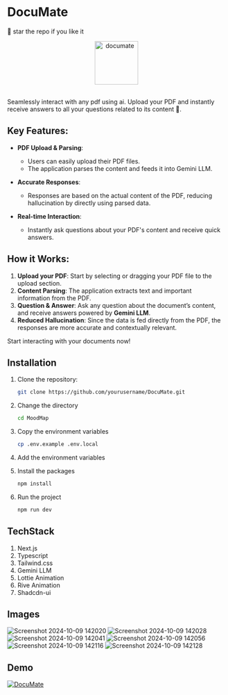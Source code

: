 # DocuMate

🌟 star the repo if you like it

<div align=center>
  <img src="https://github.com/user-attachments/assets/a03a4191-6cd7-4292-b206-15de725f8bd5" alt="documate" width=100 height=100 />
</div>

<br />

Seamlessly interact with any pdf using ai. Upload your PDF and instantly receive answers to all your questions related to its content 🚀.

## Key Features:

- **PDF Upload & Parsing**: 
   - Users can easily upload their PDF files.
   - The application parses the content and feeds it into Gemini LLM.
   
- **Accurate Responses**:
   - Responses are based on the actual content of the PDF, reducing hallucination by directly using parsed data.
   
- **Real-time Interaction**:
   - Instantly ask questions about your PDF's content and receive quick answers.
   
## How it Works:

1. **Upload your PDF**: Start by selecting or dragging your PDF file to the upload section.
2. **Content Parsing**: The application extracts text and important information from the PDF.
3. **Question & Answer**: Ask any question about the document’s content, and receive answers powered by **Gemini LLM**.
4. **Reduced Hallucination**: Since the data is fed directly from the PDF, the responses are more accurate and contextually relevant.

Start interacting with your documents now!

## Installation

1. Clone the repository:
   ```bash
   git clone https://github.com/yourusername/DocuMate.git
   ```
2. Change the directory
   ```bash
   cd MoodMap
   ```
3. Copy the environment variables
   ```bash
   cp .env.example .env.local
   ```
4. Add the environment variables
   
6. Install the packages
   ```bash
   npm install
   ```
7. Run the project
   ```bash
   npm run dev
   ```

## TechStack

1. Next.js
2. Typescript
3. Tailwind.css
4. Gemini LLM
5. Lottie Animation
6. Rive Animation
7. Shadcdn-ui

## Images

![Screenshot 2024-10-09 142020](https://github.com/user-attachments/assets/aa4f0985-1174-4d50-9dc6-4e631bb0de69)
![Screenshot 2024-10-09 142028](https://github.com/user-attachments/assets/cb2c6000-0dd5-4bf8-ae10-67a7139f16b3)
![Screenshot 2024-10-09 142041](https://github.com/user-attachments/assets/debdd32e-e483-41c7-8134-ab75005fa1b4)
![Screenshot 2024-10-09 142056](https://github.com/user-attachments/assets/e04d3dfe-dffa-4ba0-9c20-d20a6195046a)
![Screenshot 2024-10-09 142116](https://github.com/user-attachments/assets/cc33a3ee-002f-4dd2-b3f1-7366003cdbbe)
![Screenshot 2024-10-09 142128](https://github.com/user-attachments/assets/0133cd51-a94d-4444-b2e4-d4d0fb8a7dc2)

## Demo
[![DocuMate](https://img.youtube.com/vi/JoJs7PH97nU/0.jpg)](https://www.youtube.com/watch?v=JoJs7PH97nU)
